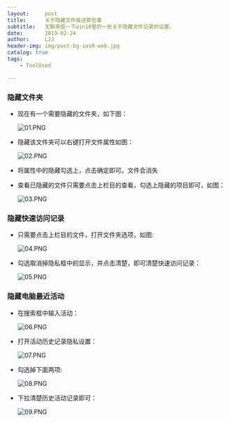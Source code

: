 ```yaml
---
layout:     post
title:      关于隐藏文件痕迹那些事
subtitle:   无聊来抠一下win10里的一些关于隐藏文件记录的设置。
date:       2019-02-24
author:     LJJ
header-img: img/post-bg-ios9-web.jpg
catalog: true
tags:
    - ToolUsed

---
```




### 隐藏文件夹

- 现在有一个需要隐藏的文件夹，如下图：

  ![01.PNG](https://i.loli.net/2020/02/24/gxYG95hWBbkntOp.png)

- 隐藏该文件夹可以右键打开文件属性如图：

  ![02.PNG](https://i.loli.net/2020/02/24/LUEhjkDt1K43mVo.png)

- 将属性中的隐藏勾选上，点击确定即可。文件会消失

- 查看已隐藏的文件只需要点击上栏目的查看，勾选上隐藏的项目即可，如图：

  ![03.PNG](https://i.loli.net/2020/02/24/uPAKWm1SD7dJYCG.png)

### 隐藏快速访问记录

- 只需要点击上栏目的文件，打开文件夹选项，如图:

  ![04.PNG](https://i.loli.net/2020/02/24/wbxeHfyL2BR9ZDY.png)

- 勾选取消掉隐私框中的显示，并点击清楚，即可清楚快速访问记录：

  ![05.PNG](https://i.loli.net/2020/02/24/AVOTLDhIFWbjYGJ.png)

### 隐藏电脑最近活动

- 在搜索框中输入活动：

  ![06.PNG](https://i.loli.net/2020/02/24/q38ZguOUs1fDyi5.png)

- 打开活动历史记录隐私设置：

  ![07.PNG](https://i.loli.net/2020/02/24/H4DXhjOJ6dmVeAR.png)

- 勾选掉下面两项:

  ![08.PNG](https://i.loli.net/2020/02/24/9G1ahL5QyVj36wd.png)

- 下拉清楚历史活动记录即可：

  ![09.PNG](https://i.loli.net/2020/02/24/dTY6seVNoJ5RxBU.png)

